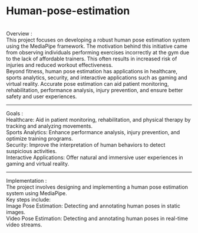 # Human-pose-estimation
<br>
Overview : <br>
This project focuses on developing a robust human pose estimation system using the MediaPipe framework. The motivation behind this initiative came from observing individuals performing exercises incorrectly at the gym due to the lack of affordable trainers. This often results in increased risk of injuries and reduced workout effectiveness.
<br>
Beyond fitness, human pose estimation has applications in healthcare, sports analytics, security, and interactive applications such as gaming and virtual reality. Accurate pose estimation can aid patient monitoring, rehabilitation, performance analysis, injury prevention, and ensure better safety and user experiences.
<br>
<hr>
Goals : <br>
Healthcare: Aid in patient monitoring, rehabilitation, and physical therapy by tracking and analyzing movements.
<br>
Sports Analytics: Enhance performance analysis, injury prevention, and optimize training programs.
<br>
Security: Improve the interpretation of human behaviors to detect suspicious activities.
<br>
Interactive Applications: Offer natural and immersive user experiences in gaming and virtual reality.
<br>
<hr>
Implementation : <br>
The project involves designing and implementing a human pose estimation system using MediaPipe. <br> Key steps include:
<br>
Image Pose Estimation: Detecting and annotating human poses in static images.
<br>
Video Pose Estimation: Detecting and annotating human poses in real-time video streams.
